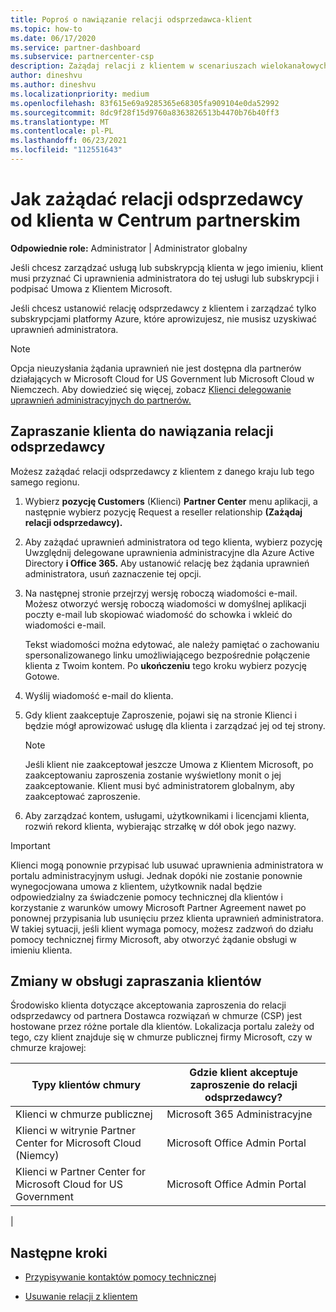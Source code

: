 ```yaml
---
title: Poproś o nawiązanie relacji odsprzedawca-klient
ms.topic: how-to
ms.date: 06/17/2020
ms.service: partner-dashboard
ms.subservice: partnercenter-csp
description: Zażądaj relacji z klientem w scenariuszach wielokanałowych dla wielu partnerów lub jeśli musisz przywrócić delegowane uprawnienia administratora dla klienta.
author: dineshvu
ms.author: dineshvu
ms.localizationpriority: medium
ms.openlocfilehash: 83f615e69a9285365e68305fa909104e0da52992
ms.sourcegitcommit: 8dc9f28f15d9760a8363826513b4470b76b40ff3
ms.translationtype: MT
ms.contentlocale: pl-PL
ms.lasthandoff: 06/23/2021
ms.locfileid: "112551643"
---
```

# <a name="how-to-request-a-reseller-relationship-from-a-customer-in-partner-center"></a>Jak zażądać relacji odsprzedawcy od klienta w Centrum partnerskim

**Odpowiednie role:** Administrator | Administrator globalny

Jeśli chcesz zarządzać usługą lub subskrypcją klienta w jego imieniu, klient musi przyznać Ci uprawnienia administratora do tej usługi lub subskrypcji i podpisać Umowa z Klientem Microsoft.

Jeśli chcesz ustanowić relację odsprzedawcy z klientem i zarządzać tylko subskrypcjami platformy Azure, które aprowizujesz, nie musisz uzyskiwać uprawnień administratora.

>[!NOTE] 
>Opcja nieuzysłania żądania uprawnień nie jest dostępna dla partnerów działających w Microsoft Cloud for US Government lub Microsoft Cloud w Niemczech. Aby dowiedzieć się więcej, zobacz [Klienci delegowanie uprawnień administracyjnych do partnerów.](customers-revoke-admin-privileges.md)

## <a name="invite-a-customer-to-establish-a-reseller-relationship-with-you"></a>Zapraszanie klienta do nawiązania relacji odsprzedawcy

Możesz zażądać relacji odsprzedawcy z klientem z danego kraju lub tego samego regionu.

1. Wybierz **pozycję Customers** (Klienci) **Partner Center** menu aplikacji, a następnie wybierz pozycję Request a reseller relationship **(Zażądaj relacji odsprzedawcy).**

2. Aby zażądać uprawnień administratora od tego klienta, wybierz pozycję Uwzględnij delegowane uprawnienia administracyjne dla Azure Active Directory **i Office 365.** Aby ustanowić relację bez żądania uprawnień administratora, usuń zaznaczenie tej opcji.

3. Na następnej stronie przejrzyj wersję roboczą wiadomości e-mail. Możesz otworzyć wersję roboczą wiadomości w domyślnej aplikacji poczty e-mail lub skopiować wiadomość do schowka i wkleić do wiadomości e-mail.

   Tekst wiadomości można edytować, ale należy pamiętać o zachowaniu spersonalizowanego linku umożliwiającego bezpośrednie połączenie klienta z Twoim kontem. Po **ukończeniu** tego kroku wybierz pozycję Gotowe.

4. Wyślij wiadomość e-mail do klienta.

5. Gdy klient zaakceptuje Zaproszenie, pojawi się  na stronie Klienci i będzie mógł aprowizować usługę dla klienta i zarządzać jej od tej strony.

   > [!NOTE]
   > Jeśli klient nie zaakceptował jeszcze Umowa z Klientem Microsoft, po zaakceptowaniu zaproszenia zostanie wyświetlony monit o jej zaakceptowanie. Klient musi być administratorem globalnym, aby zaakceptować zaproszenie.

6. Aby zarządzać kontem, usługami, użytkownikami i licencjami klienta, rozwiń rekord klienta, wybierając strzałkę w dół obok jego nazwy.

> [!IMPORTANT]  
> Klienci mogą ponownie przypisać lub usuwać uprawnienia administratora w portalu administracyjnym usługi. Jednak dopóki nie zostanie ponownie wynegocjowana umowa z klientem, użytkownik nadal będzie odpowiedzialny za świadczenie pomocy technicznej dla klientów i korzystanie z warunków umowy Microsoft Partner Agreement nawet po ponownej przypisania lub usunięciu przez klienta uprawnień administratora. W takiej sytuacji, jeśli klient wymaga pomocy, możesz zadzwoń do działu pomocy technicznej firmy Microsoft, aby otworzyć żądanie obsługi w imieniu klienta.

## <a name="changes-to-the-customer-invitation-experience"></a>Zmiany w obsługi zapraszania klientów

Środowisko klienta dotyczące akceptowania zaproszenia do relacji odsprzedawcy od partnera Dostawca rozwiązań w chmurze (CSP) jest hostowane przez różne portale dla klientów. Lokalizacja portalu zależy od tego, czy klient znajduje się w chmurze publicznej firmy Microsoft, czy w chmurze krajowej:

|Typy klientów chmury  | Gdzie klient akceptuje zaproszenie do relacji odsprzedawcy? |
|---------|---------
| Klienci w chmurze publicznej | Microsoft 365 Administracyjne |
| Klienci w witrynie Partner Center for Microsoft Cloud (Niemcy) | Microsoft Office Admin Portal |
| Klienci w Partner Center for Microsoft Cloud for US Government | Microsoft Office Admin Portal |
|

## <a name="next-steps"></a>Następne kroki

- [Przypisywanie kontaktów pomocy technicznej](assign-support-contacts.md)

- [Usuwanie relacji z klientem](remove-a-relationship.md)
